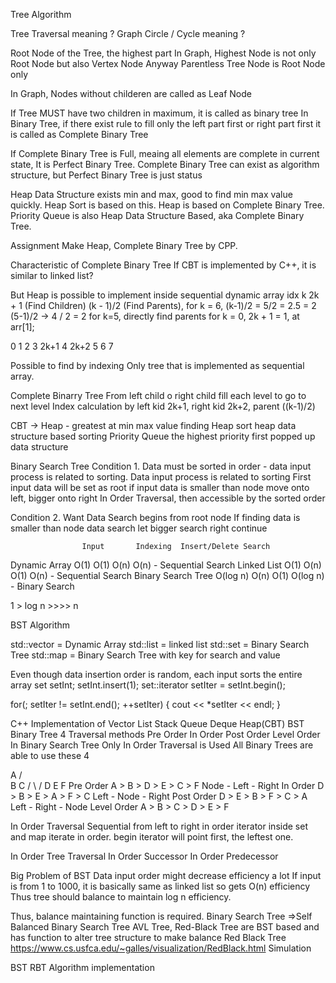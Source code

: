 
Tree Algorithm 

Tree Traversal meaning ? 
Graph Circle / Cycle meaning ? 

Root Node of the Tree, the highest part 
In Graph, Highest Node is not only Root Node but also Vertex Node 
Anyway Parentless Tree Node is Root Node only 

In Graph, Nodes without childeren are called as Leaf Node 

If Tree MUST have two children in maximum, it is called as binary tree 
In Binary Tree, if there exist rule to fill only the left part first or right part first 
it is called as Complete Binary Tree 

If Complete Binary Tree is Full, meaing all elements are complete in current state, 
It is Perfect Binary Tree. 
Complete Binary Tree can exist as algorithm structure, but Perfect Binary Tree is just status 

Heap Data Structure exists min and max, good to find min max value quickly. Heap Sort is based on this. 
Heap is based on Complete Binary Tree. 
Priority Queue is also Heap Data Structure Based, aka Complete Binary Tree. 

Assignment Make Heap, Complete Binary Tree by CPP. 

Characteristic of Complete Binary Tree 
If CBT is implemented by C++, it is similar to linked list? 

But Heap is possible to implement inside sequential dynamic array 
idx k 
2k + 1 (Find Children)
(k - 1)/2 (Find Parents), for k = 6, (k-1)/2 = 5/2 = 2.5 = 2 
(5-1)/2 -> 4 / 2 = 2 for k=5, directly find parents 
for k = 0, 2k + 1 = 1, at arr[1];  

0
1
2 
3 2k+1 
4 2k+2 
5
6
7 

Possible to find by indexing 
Only tree that is implemented as sequential array. 

Complete Binarry Tree From left child o right child fill each level to go to next level 
Index calculation by left kid 2k+1, right kid 2k+2, parent ((k-1)/2) 

CBT -> Heap - greatest at min max value finding 
Heap sort heap data structure based sorting 
Priority Queue the highest priority first popped up data structure 

Binary Search Tree 
Condition 1. Data must be sorted in order - data input process is related to sorting. 
    Data input process is related to sorting 
    First input data will be set as root 
    if input data is smaller than node move onto left, bigger onto right 
    In Order Traversal, then accessible by the sorted order 

Condition 2. Want Data Search begins from root node 
    If finding data is smaller than node data search let bigger search right continue 

        
                    Input       Indexing  Insert/Delete Search 
Dynamic Array       O(1)        O(1)      O(n)          O(n) - Sequential Search
Linked List         O(1)        O(n)      O(1)          O(n) - Sequential Search
Binary Search Tree  O(log n)    O(n)      O(1)          O(log n) - Binary Search 

1 > log n >>>> n 

BST Algorithm 

std::vector = Dynamic Array 
std::list = linked list 
std::set = Binary Search Tree 
std::map = Binary Search Tree with key for search and value 

Even though data insertion order is random, each input sorts the entire array 
set<int> setInt; 
setInt.insert(1); 
set<int>::iterator setIter = setInt.begin(); 

for(; setIter != setInt.end(); ++setIter)
{
    cout << *setIter << endl; 
}

C++ Implementation of Vector List Stack Queue Deque Heap(CBT) BST 
Binary Tree 4 Traversal methods 
Pre Order 
In  Order 
Post Order 
Level Order 
In Binary Search Tree Only In Order Traversal is Used 
All Binary Trees are able to use these 4 

   A
  / \
 B   C
/ \ / 
D E F
Pre Order  A > B > D > E > C > F Node - Left - Right 
In Order   D > B > E > A > F > C Left - Node - Right 
Post Order D > E > B > F > C > A Left - Right - Node 
Level Order A > B > C > D > E > F 

In Order Traversal Sequential from left to right in order 
iterator inside set and map iterate in order. begin iterator will point first, the leftest one. 

In Order Tree Traversal 
In Order Successor 
In Order Predecessor 

Big Problem of BST 
Data input order might decrease efficiency a lot 
If input is from 1 to 1000, it is basically same as linked list so gets O(n) efficiency 
Thus tree should balance to maintain log n efficiency. 

Thus, balance maintaining function is required. 
Binary Search Tree =>Self Balanced Binary Search Tree 
AVL Tree, Red-Black Tree are BST based and has function to alter tree structure to make balance 
Red Black Tree 
https://www.cs.usfca.edu/~galles/visualization/RedBlack.html 
Simulation 

BST RBT Algorithm implementation 
